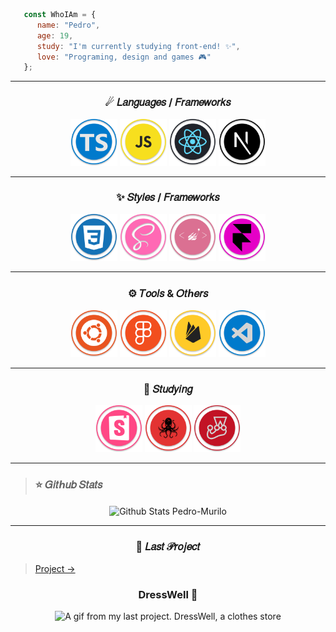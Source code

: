 ```jsx
   const WhoIAm = {
      name: "Pedro",
      age: 19,
      study: "I'm currently studying front-end! ✨",
      love: "Programing, design and games 🎮"
   };
```

---
<h3 align="center">☄ 𝐿𝑎𝑛𝑔𝑢𝑎𝑔𝑒𝑠 / 𝐹𝑟𝑎𝑚𝑒𝑤𝑜𝑟𝑘𝑠</h3>

<p align="center">

  <img width="75px"  alt="Typescript" src="https://github.com/Pedro-Murilo/Pedro-Murilo/blob/main/.github/typescript-icon.svg" />

  <img width="75px" alt="JavaScript" src="https://github.com/Pedro-Murilo/Pedro-Murilo/blob/main/.github/js-icon.svg"/>

  <img width="75px" alt="React JS" src="https://github.com/Pedro-Murilo/Pedro-Murilo/blob/main/.github/react-icon.svg" />

  <img width="75px" alt="Next JS" src="https://github.com/Pedro-Murilo/Pedro-Murilo/blob/main/.github/nextjs-icon.svg"/>

</p>

---
<h3 align="center">✨ 𝑆𝑡𝑦𝑙𝑒𝑠 / 𝐹𝑟𝑎𝑚𝑒𝑤𝑜𝑟𝑘𝑠</h3>

<p align="center">

  <img width="75px" alt="CSS3" src="https://github.com/Pedro-Murilo/Pedro-Murilo/blob/main/.github/css-icon.svg" />

  <img width="75px" alt="SASS" src="https://github.com/Pedro-Murilo/Pedro-Murilo/blob/main/.github/sass-icon.svg"/>

  <img width="75px" alt="Styled Components" src="https://github.com/Pedro-Murilo/Pedro-Murilo/blob/main/.github/styled-components-icon.svg" />

  <img width="75px" alt="Framer Motion" src="https://github.com/Pedro-Murilo/Pedro-Murilo/blob/main/.github/framer-motion-icon.svg"/>

</p>


---
<h3 align="center">⚙ 𝑇𝑜𝑜𝑙𝑠 & 𝑂𝑡ℎ𝑒𝑟𝑠</h3>

<p align="center">

  <img width="75px" alt="Ubuntu" src="https://github.com/Pedro-Murilo/Pedro-Murilo/blob/main/.github/ubuntu-icon.svg" />

  <img width="75px"  alt="Figma" src="https://github.com/Pedro-Murilo/Pedro-Murilo/blob/main/.github/figma-icon.svg"/>

  <img width="75px" alt="Firebase" src="https://github.com/Pedro-Murilo/Pedro-Murilo/blob/main/.github/firebase-icon.svg"/>

  <img width="75px" alt="Visual Studio Code" src="https://github.com/Pedro-Murilo/Pedro-Murilo/blob/main/.github/vscode-icon.svg"/>

</p>

---
<h3 align="center">📒 𝑆𝑡𝑢𝑑𝑦𝑖𝑛𝑔</h3>

<p align="center">

  <img width="75px" alt="Storybook" src="https://github.com/Pedro-Murilo/Pedro-Murilo/blob/main/.github/storybook-icon.svg"/>

  <img width="75px"  alt="Testing Library" src="https://github.com/Pedro-Murilo/Pedro-Murilo/blob/main/.github/testing-library-icon.svg" />

  <img width="75px"  alt="Jest" src="https://github.com/Pedro-Murilo/Pedro-Murilo/blob/main/.github/jest-icon.svg" />

</p>

---
>### ⭐ 𝐺𝑖𝑡ℎ𝑢𝑏 𝑆𝑡𝑎𝑡𝑠

<p align="center">
<img align="center" src="https://github-readme-stats.vercel.app/api?username=Pedro-Murilo&count_private=true&bg_color=f0dec7&text_color=000&title_color=e80000&hide_border=true&line_height=24&show_icons=true&icon_color=FF0000&custom_title=Stats&hide=issues&card_height=300" alt="Github Stats Pedro-Murilo" />
</p>

---
<h3 align="center">🌟 𝐿𝑎𝑠𝑡 𝒫𝑟𝑜𝑗𝑒𝑐𝑡</h3>

> [Project →](https://www.figma.com/file/3kh9zt5OKNAf8LnqpuzehR/dresswell?node-id=0%3A1)


<h3 align="center">DressWell 👗</h3>

<p align="center">
  <img src="https://github.com/Pedro-Murilo/Pedro-Murilo/blob/main/.github/dresswell.gif" alt="A gif from my last project. DressWell, a clothes store"/>
</p>


 

